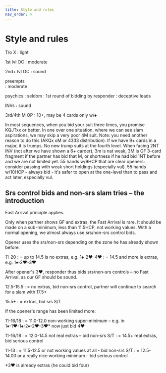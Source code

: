 ```yaml
---
title: Style and rules
nav_order: 4
---
```


# Style and rules

T/o X
: light

1st lvl OC
: moderate

2nd+ lvl OC	
: sound

preempts	
: moderate

psychics
: seldom
: 1st round of bidding by responder
: deceptive leads

INVs
: sound

3rd/4th M OP
: 10+, may be 4 cards only w/♠
  
 
In most sequences, when you bid your suit three times, you promise KQJTxx or better.
In one over one situation, where we can see slam aspirations, we may skip a very poor 4M suit.
Note: you need another reason to do this (AKQx oM or 4333 distribution).
If we have 9+ cards in a major, it is trumps.
No new trump suits at the fourth level.
When facing 2NT INV (not after we have shown a 6+ carder), 3m is nat weak, 3M is GF 3-card fragment if the partner has bid that M, or shortness if he had bid 1NT before and we are not limited yet.
55 hands w/9HCP that are clear openers: consider passing with weak short holdings (especially vul).
55 hands w/10HCP - always bid - it's safer to open at the one-level than to pass and act later, especially vul.

## Srs control bids and non-srs slam tries – the introduction
Fast Arrival principle applies.

Only when partner shows GF and extras, the Fast Arrival is rare. It should be made on a sub-minimum, less than 11.5HCP, not working values. With a normal opening, we almost always use srs/non-srs control bids.

Opener uses the srs/non-srs depending on the zone he has already shown before.

11-20
: = up to 14.5 is no extras, e.g. 1♠-2♥-4♥
: = 14.5 and more is extras, e.g. 1♠-2♥-3♥

After opener's 3♥, responder thus bids srs/non-srs controls – no Fast Arrival, as our GF should be sound.


12.5-15.5
: = no extras, bid non-srs control, partner will continue to search for a slam with 17.5+

15.5+
: = extras, bid srs S/T

If the opener's range has been limited more:

11-16/18
: = 11.0-12.0   non-working super-minimum – e.g. in 1♦-1♥-1♠-2♦-2♥-3♥* now just bid 4♥

11-16/18
: = 12.0-14.5   not real extras – bid non-srs S/T
: = 14.5+       real extras, bid serious control
	
11-13
: = 11.5-12.5   or not working values at all - bid non-srs S/T
: = 12.5-14.00  or a really nice working minimum – bid serious control
	
\*3♥ is already extras (he could bid four)

